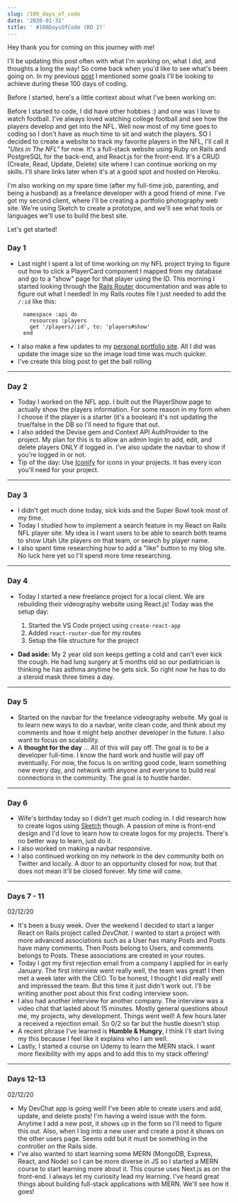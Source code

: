 ```yaml
---
slug: /100_days_of_code
date: '2020-01-31'
title: ' #100DaysOfCode (RD 2)'
---
```

Hey thank you for coming on this journey with me!

I'll be updating this post often with what I'm working on, what I did, and thoughts a long the way! So come back when you'd like to see what's been going on. In my previous [post](https://codewithtaylor.com/posts%20/100-days-note-beforehttps://codewithtaylor.com/posts%20/100-days-note-before) I mentioned some goals I'll be looking to achieve during these 100 days of coding.

Before I started, here's a little context about what I've been working on:

Before I started to code, I did have other hobbies :) and one was I love to watch football. I've always loved watching college football and see how the players develop and get into the NFL. Well now most of my time goes to coding so I don't have as much time to sit and watch the players. SO I decided to create a website to track my favorite players in the NFL, I'll call it *"Utes in The NFL"* for now. It's a full-stack website using Ruby on Rails and PostgreSQL for the back-end, and React.js for the front-end. It's a CRUD (Create, Read, Update, Delete) site where I can continue working on my skills. I'll share links later when it's at a good spot and hosted on Heroku.

I'm also working on my spare time (after my full-time job, parenting, and being a husband) as a freelance developer with a good friend of mine. I've got my second client, where I'll be creating a portfolio photography web site. We're using Sketch to create a prototype, and we'll see what tools or languages we'll use to build the best site. 

Let's get started!

### **Day 1**

* Last night I spent a lot of time working on my NFL project trying to figure out how to  click a PlayerCard component  I mapped from my database and go to a "show" page for that player using the ID. This morning I started looking through the [Rails Router](https://guides.rubyonrails.org/routing.html) documentation and was able to figure out what I needed! In my Rails routes file I just needed to add the `/:id` like this:

```
     namespace :api do
       resources :players
       get '/players/:id', to: 'players#show'
     end  
```

* I also make a few updates to my [personal portfolio site](https//:taylorjcovington.com). All I did was update the image size so the image load time was much quicker.
* I've create this blog post to get the ball rolling

- - -

### Day 2

* Today I worked on the NFL app. I built out the PlayerShow page to actually show the players information. For some reason in my form when I choose if the player is a starter (it's a boolean) it's not updating the true/false in the DB so I'll need to figure that out. 
* I also added the Devise gem and Context API AuthProvider to the project. My plan for this is to allow an admin login to add, edit, and delete players ONLY if logged in. I've also update the navbar to show if you're logged in or not.
* Tip of the day: Use [Iconify](https://iconify.design/icon-sets/https://iconify.design/icon-sets/) for icons in your projects. It has every icon you'll need for your project.

- - -

### Day 3

* I didn't get much done today, sick kids and the Super Bowl took most of my time. 
* Today I studied how to implement a search feature in my React on Rails NFL player site. My idea is I want users to be able to search both teams to show Utah Ute players on that team, or search by player name.
* I also spent time researching how to add a "like" button to my blog site. No luck here yet so I'll spend more time researching.

- - -

### Day 4

* Today I started a new freelance project for a local client. We are rebuilding their videography website using React.js! Today was the setup day:

  1. Started the VS Code project using `create-react-app`
  2. Added `react-router-dom` for my routes
  3. Setup the file structure for the project
* **Dad aside:** My 2 year old son keeps getting a cold and can't ever kick the cough. He had lung surgery at 5 months old so our pediatrician is thinking he has asthma anytime he gets sick. So right now he has to do a steroid mask three times a day. 

- - -

### Day 5

* Started on the navbar for the freelance videography website. My goal is to learn new ways to do a navbar, write clean code, and think about my comments and how it might help another developer in the future. I also want to focus on scalability.
* A  **thought for the day** ... All of this will pay off. The goal is to be a developer full-time. I know the hard work and hustle will pay off eventually. For now, the focus is on writing good code, learn something new every day, and network with anyone and everyone to build real connections in the community. The goal is to hustle harder.

- - -

### Day 6

* Wife's birthday today so I didn't get much coding in. I did research how to create logos using [Sketch](https://www.sketch.com) though. A passion of mine is front-end design and I'd love to learn how to create logos for my projects. There's no better way to learn, just do it.
* I also worked on making a navbar responsive.
* I also continued working on my network in the dev community both on Twitter and locally. A door to an opportunity closed for now, but that does not mean it'll be closed forever. My time will come.

---

### Days 7 - 11
02/12/20
* It's been a busy week. Over the weekend I decided to start a larger React on Rails project called *DevChat*. I wanted to start a project with more advanced associations such as a User has many Posts and Posts have many comments. Then Posts belong to Users, and comments belongs to Posts. These associations are created in your routes.
* Today I got my first rejection email from a company I applied for in early January. The first interview went really well, the team was great! I then met a week later with the CEO. To be honest, I thought I did really well and impressed the team. But this time it just didn't work out. I'll be writing another post about this first coding interview soon.
* I also had another interview for another company. The interview was a video chat that lasted about 15 minutes. Mostly general questions about me, my projects, why development. Things went well! A few hours later a received a rejection email. So 0/2 so far but the hustle doesn't stop
* A recent phrase I've learned is **Humble & Hungry**, I think I'll start living my this because I feel like it explains who I am well. 
* Lastly, I started a course on Udemy to learn the MERN stack. I want more flexibility with my apps and to add this to my stack offering!

---
### Days 12-13
02/12/20
* My DevChat app is going well! I've been able to create users and add, update, and delete posts! I'm having a weird issue with the form. Anytime I add a new post, it shows up in the form so I'll need to figure this out. Also, when I log into a new user and create a post it shows on the other users page. Seems odd but it must be something in the controller on the Rails side.
* I've also wanted to start learning some MERN (MongoDB, Express, React, and Node) so I can be more diverse in JS so I started a MERN course to start learning more about it. This course uses Next.js as on the front-end. I always let my curiosity lead my learning. I've heard great things about building full-stack applications with MERN. We'll see how it goes!
